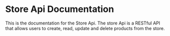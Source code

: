 # Store Api Documentation

This is the documentation for the Store Api. The store Api is a RESTful API that allows users to create, read, update and delete products from the store. 


